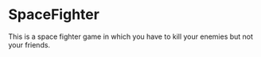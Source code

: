 # SpaceFighter
This is a space fighter game in which you have to kill your enemies but not your friends.
